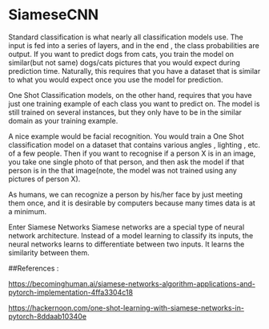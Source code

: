 # SiameseCNN

Standard classification is what nearly all classification models use. The input is fed into a series of layers, and in the end , the class probabilities are output. If you want to predict dogs from cats, you train the model on similar(but not same) dogs/cats pictures that you would expect during prediction time. Naturally, this requires that you have a dataset that is similar to what you would expect once you use the model for prediction.

One Shot Classification models, on the other hand, requires that you have just one training example of each class you want to predict on. The model is still trained on several instances, but they only have to be in the similar domain as your training example.

A nice example would be facial recognition. You would train a One Shot classification model on a dataset that contains various angles , lighting , etc. of a few people. Then if you want to recognise if a person X is in an image, you take one single photo of that person, and then ask the model if that person is in the that image(note, the model was not trained using any pictures of person X).

As humans, we can recognize a person by his/her face by just meeting them once, and it is desirable by computers because many times data is at a minimum.


Enter Siamese Networks
Siamese networks are a special type of neural network architecture. Instead of a model learning to classify its inputs, the neural networks learns to differentiate between two inputs. It learns the similarity between them.


##References :


https://becominghuman.ai/siamese-networks-algorithm-applications-and-pytorch-implementation-4ffa3304c18

https://hackernoon.com/one-shot-learning-with-siamese-networks-in-pytorch-8ddaab10340e



